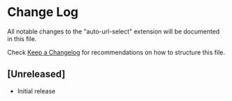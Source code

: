 # Change Log

All notable changes to the "auto-url-select" extension will be documented in this file.

Check [Keep a Changelog](http://keepachangelog.com/) for recommendations on how to structure this file.

## [Unreleased]

- Initial release